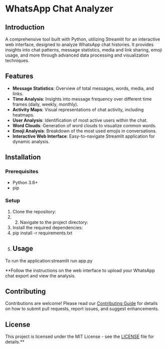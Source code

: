 # WhatsApp Chat Analyzer

## Introduction
A comprehensive tool built with Python, utilizing Streamlit for an interactive web interface, designed to analyze WhatsApp chat histories. It provides insights into chat patterns, message statistics, media and link sharing, emoji usage, and more through advanced data processing and visualization techniques.

## Features
- **Message Statistics**: Overview of total messages, words, media, and links.
- **Time Analysis**: Insights into message frequency over different time frames (daily, weekly, monthly).
- **Activity Maps**: Visual representations of chat activity, including heatmaps.
- **User Analysis**: Identification of most active users within the chat.
- **Word Clouds**: Generation of word clouds to visualize common words.
- **Emoji Analysis**: Breakdown of the most used emojis in conversations.
- **Interactive Web Interface**: Easy-to-navigate Streamlit application for dynamic analysis.

## Installation

### Prerequisites
- Python 3.8+
- pip

### Setup
1. Clone the repository:
2. 2. Navigate to the project directory:
3. Install the required dependencies:
4. pip install -r requirements.txt
5. ## Usage
To run the application:streamlit run app.py

**Follow the instructions on the web interface to upload your WhatsApp chat export and view the analysis.

## Contributing
Contributions are welcome! Please read our [Contributing Guide](CONTRIBUTING.md) for details on how to submit pull requests, report issues, and suggest enhancements.

## License
This project is licensed under the MIT License - see the [LICENSE](LICENSE) file for details.**

